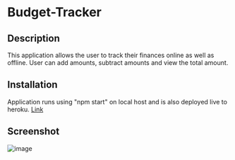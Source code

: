 # Budget-Tracker

## Description

This application allows the user to track their finances online as well as offline. User can add amounts, subtract amounts and view the total amount.

## Installation

Application runs using "npm start" on local host and is also deployed live to heroku.
[Link](https://kokich-budget-tracker.herokuapp.com/)

## Screenshot

![image](https://user-images.githubusercontent.com/75143471/120901923-5e502400-c5f2-11eb-8baa-b90a7ea2a690.png)
